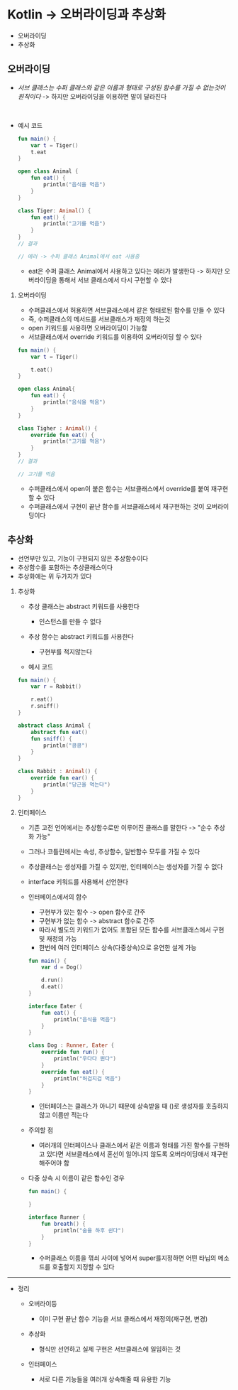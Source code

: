 # Kotlin -> 오버라이딩과 추상화

* 오버라이딩
* 추상화

## 오버라이딩

* *서브 클래스는 수퍼 클래스와 같은 이름과 형태로 구성된 함수를 가질 수 없는것이 원칙이다* -> 하지만 오버라이딩을 이용하면 말이 달라진다

<br>

* 예시 코드

    ```kt
    fun main() {
        var t = Tiger()
        t.eat
    }

    open class Animal {
        fun eat() {
            println("음식을 먹음")
        }
    }

    class Tiger: Animal() {
        fun eat() {
            println("고기를 먹음")
        }
    }
    // 결과

    // 에러 -> 수퍼 클래스 Animal에서 eat 사용중
    ```
    * eat은 수퍼 클래스 Animal에서 사용하고 있다는 에러가 발생한다 -> 하지만 오버라이딩을 통해서 서브 클래스에서 다시 구현할 수 있다

1. 오버라이딩
    
    * 수퍼클래스에서 허용하면 서브클래스에서 같은 형태로된 함수를 만들 수 있다
    * 즉, 수퍼클래스의 메서드를 서브클래스가 재정의 하는것
    * open 키워드를 사용하면 오버라이딩이 가능함
    * 서브클래스에서 override 키워드를 이용하여 오버라이딩 할 수 있다

    ```kt
    fun main() {
        var t = Tiger()

        t.eat()
    }

    open class Animal{
        fun eat() {
            println("음식을 먹음")
        }
    }

    class Tigher : Animal() {
        override fun eat() {
            println("고기를 먹음")
        }
    }
    // 결과

    // 고기를 먹음
    ```

    * 수퍼클래스에서 open이 붙은 함수는 서브클래스에서 override를 붙여 재구현할 수 있다
    * 수퍼클래스에서 구현이 끝난 함수를 서브클래스에서 재구현하는 것이 오버라이딩이다

## 추상화

* 선언부만 있고, 기능이 구현되지 않은 추상함수이다
* 추상함수를 포함하는 추상클래스이다
* 추상화에는 위 두가지가 있다

1. 추상화

    * 추상 클래스는 abstract 키워드를 사용한다
        * 인스턴스를 만들 수 없다

    * 추상 함수는 abstract 키워드를 사용한다
        * 구현부를 적지않는다
    
    * 예시 코드

    ```kt
    fun main() {
        var r = Rabbit()

        r.eat()
        r.sniff()
    }

    abstract class Animal {
        abstract fun eat()
        fun sniff() {
            println("킁킁")
        }
    }

    class Rabbit : Animal() {
        override fun ear() {
            println("당근을 먹는다")
        }
    }
    ```

2. 인터페이스

    * 기존 고전 언어에서는 추상함수로만 이루어진 클래스를 말한다 -> "순수 추상화 가능"
    * 그러나 코틀린에서는 속성, 추상함수, 일반함수 모두를 가질 수 있다
    * 추상클래스는 생성자를 가질 수 있지만, 인터페이스는 생성자를 가질 수 없다
    * interface 키워드를 사용해서 선언한다

    * 인터페이스에서의 함수
        * 구현부가 있는 함수 -> open 함수로 간주
        * 구현부가 없는 함수 -> abstract 함수로 간주
        * 따라서 별도의 키워드가 없어도 포함된 모든 함수를 서브클래스에서 구현 및 재정의 가능
        * 한번에 여러 인터페이스 상속(다중상속)으로 유연한 설계 가능

        ```kt
        fun main() {
            var d = Dog()

            d.run()
            d.eat()
        }

        interface Eater {
            fun eat() {
                println("음식을 먹음")
            }
        }

        class Dog : Runner, Eater {
            override fun run() {
                println("우다다 뛴다")
            }
            override fun eat() {
                println("허겁지겁 먹음")
            }
        }
        ```

        * 인터페이스는 클래스가 아니기 때문에 상속받을 때 ()로 생성자를 호출하지 않고 이름만 적는다

    * 주의할 점
        * 여러개의 인터페이스나 클래스에서 같은 이름과 형태를 가진 함수를 구현하고 있다면 서브클래스에서 혼선이 일어나지 않도록 오버라이딩애서 재구현해주어야 함

    * 다중 상속 시 이름이 같은 함수인 경우

        ```kt
        fun main() {

        }

        interface Runner {
            fun breath() {
                println("숨을 하후 쉰다")
            }
        }
        ```

        * 수퍼클래스 이름을 꺾쇠 사이에 넣어서 super를지정하면 어떤 타닙의 메소드를 호출할지 지정할 수 있다

* * *

* 정리

    * 오버라이등
        * 이미 구현 끝난 함수 기능을 서브 클래스에서 재정의(재구현, 변경)

    * 추상화
        * 형식만 선언하고 실제 구현은 서브클래스에 일임하는 것

    * 인터페이스
        * 서로 다른 기능들을 여러개 상속해줄 때 유용한 기능